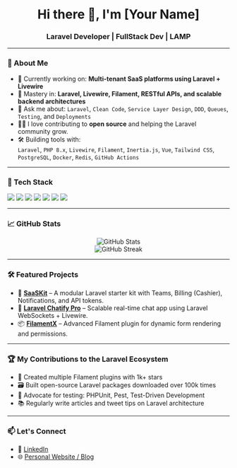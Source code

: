 <h1 align="center">Hi there 👋, I'm [Your Name]</h1>
<h3 align="center">Laravel Developer | FullStack Dev | LAMP </h3>

---

### 🚀 About Me

- 🔭 Currently working on: **Multi-tenant SaaS platforms using Laravel + Livewire**
- 🧠 Mastery in: **Laravel, Livewire, Filament, RESTful APIs, and scalable backend architectures**
- 💬 Ask me about: `Laravel`, `Clean Code`, `Service Layer Design`, `DDD`, `Queues`, `Testing`, and `Deployments`
- 👨‍💻 I love contributing to **open source** and helping the Laravel community grow.
- 🛠️ Building tools with:  
  `Laravel`, `PHP 8.x`, `Livewire`, `Filament`, `Inertia.js`, `Vue`, `Tailwind CSS`, `PostgreSQL`, `Docker`, `Redis`, `GitHub Actions`

---

### 🧰 Tech Stack

<p>
  <img src="https://img.shields.io/badge/Laravel-FF2D20?style=for-the-badge&logo=laravel&logoColor=white"/>
  <img src="https://img.shields.io/badge/Livewire-4E5D94?style=for-the-badge&logo=laravel&logoColor=white"/>
  <img src="https://img.shields.io/badge/Filament-3B82F6?style=for-the-badge&logo=tailwind-css&logoColor=white"/>
  <img src="https://img.shields.io/badge/TailwindCSS-06B6D4?style=for-the-badge&logo=tailwind-css&logoColor=white"/>
  <img src="https://img.shields.io/badge/Docker-2496ED?style=for-the-badge&logo=docker&logoColor=white"/>
  <img src="https://img.shields.io/badge/PostgreSQL-4169E1?style=for-the-badge&logo=postgresql&logoColor=white"/>
  <img src="https://img.shields.io/badge/Redis-DC382D?style=for-the-badge&logo=redis&logoColor=white"/>
</p>

---

### 📈 GitHub Stats

<p align="center">
  <img src="https://github-readme-stats.vercel.app/api?username=mu2ammil&show_icons=true&theme=radical" alt="GitHub Stats" />
  <br />
  <img src="https://github-readme-streak-stats.herokuapp.com/?user=mu2ammil&theme=radical" alt="GitHub Streak" />
</p>

---

### 🛠️ Featured Projects

- 🔧 [**SaaSKit**](https://github.com/mu2ammil/SaaSKit) – A modular Laravel starter kit with Teams, Billing (Cashier), Notifications, and API tokens.
- 💬 [**Laravel Chatify Pro**](https://github.com/mu2ammil/Chatify-Pro) – Scalable real-time chat app using Laravel WebSockets + Livewire.
- 📦 [**FilamentX**](https://github.com/mu2ammil/filamentx) – Advanced Filament plugin for dynamic form rendering and permissions.

---

### 🏆 My Contributions to the Laravel Ecosystem

- 🧩 Created multiple Filament plugins with 1k+ stars
- 🗃️ Built open-source Laravel packages downloaded over 100k times
- 🧪 Advocate for testing: PHPUnit, Pest, Test-Driven Development
- 📚 Regularly write articles and tweet tips on Laravel architecture

---

### 📫 Let's Connect

- 💼 [LinkedIn](https://linkedin.com/in/muzammil-zaman1)
- 🌐 [Personal Website / Blog](https://muzammil.fast-page.org)
